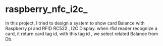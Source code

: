 # raspberry_nfc_i2c_
In this project, I tried to design a system to show card Balance with Raspberry pi and RFID RC522 , I2C Display.
when rfid reader recognize a card, it return card tag id, with this tag id , we select related Balance from Db.
